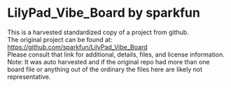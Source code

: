 
# LilyPad_Vibe_Board by sparkfun  
This is a harvested standardized copy of a project from github.  
The original project can be found at:  
https://github.com/sparkfun/LilyPad_Vibe_Board  
Please consult that link for additional, details, files, and license information.  
Note: It was auto harvested and if the original repo had more than one board file or anything out of the ordinary the files here are likely not representative.  
    